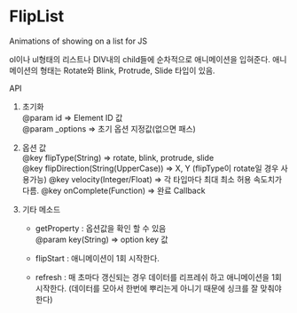 # FlipList
Animations of showing on a list for JS

ol이나 ul형태의 리스트나 DIV내의 child들에 순차적으로 애니메이션을 입혀준다.
애니메이션의 형태는 Rotate와 Blink, Protrude, Slide 타입이 있음.

API

1. 초기화<br>
	@param id => Element ID 값<br>
	@param _options => 초기 옵션 지정값(없으면 패스)

2. 옵션 값<br>
	@key flipType(String) => rotate, blink, protrude, slide <br>
	@key flipDirection(String(UpperCase)) => X, Y (flipType이 rotate일 경우 사용가능)
	@key velocity(Integer/Float) => 각 타입마다 최대 최소 허용 속도치가 다름.
	@key onComplete(Function) => 완료 Callback

3. 기타 메소드
	- getProperty : 옵션값을 확인 할 수 있음<br>
		@param key(String) => option key 값
	
	- flipStart : 애니메이션이 1회 시작한다.

	- refresh : 매 초마다 갱신되는 경우 데이터를 리프레쉬 하고 애니메이션을 1회 시작한다. 
		    (데이터를 모아서 한번에 뿌리는게 아니기 때문에 싱크를 잘 맞춰야 한다)
